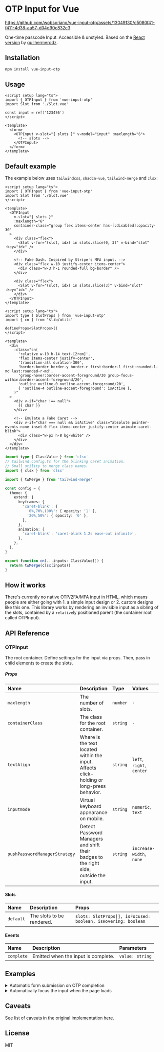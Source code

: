 # OTP Input for Vue

https://github.com/wobsoriano/vue-input-otp/assets/13049130/c5080f41-f411-4d38-aa57-d04d90c832c3

One-time passcode Input. Accessible & unstyled. Based on the [React version](https://github.com/guilhermerodz/input-otp) by [guilhermerodz](https://github.com/guilhermerodz).

## Installation

```bash
npm install vue-input-otp
```

## Usage

```vue
<script setup lang="ts">
import { OTPInput } from 'vue-input-otp'
import Slot from './Slot.vue'

const input = ref('123456')
</script>

<template>
  <form>
    <OTPInput v-slot="{ slots }" v-model="input" :maxlength="6">
      <!-- slots -->
    </OTPInput>
  </form>
</template>
```

## Default example

The example below uses `tailwindcss`, `shadcn-vue`, `tailwind-merge` and `clsx`:

```vue
<script setup lang="ts">
import { OTPInput } from 'vue-input-otp'
import Slot from './Slot.vue'
</script>

<template>
  <OTPInput
    v-slot="{ slots }"
    :maxlength="6"
    container-class="group flex items-center has-[:disabled]:opacity-30"
  >
    <div class="flex">
      <Slot v-for="(slot, idx) in slots.slice(0, 3)" v-bind="slot" :key="idx" />
    </div>

    <!-- Fake Dash. Inspired by Stripe's MFA input. -->
    <div class="flex w-10 justify-center items-center">
      <div class="w-3 h-1 rounded-full bg-border" />
    </div>

    <div class="flex">
      <Slot v-for="(slot, idx) in slots.slice(3)" v-bind="slot" :key="idx" />
    </div>
  </OTPInput>
</template>
```

```vue
<script setup lang="ts">
import type { SlotProps } from 'vue-input-otp'
import { cn } from '$lib/utils'

defineProps<SlotProps>()
</script>

<template>
  <div
    :class="cn(
      'relative w-10 h-14 text-[2rem]',
      'flex items-center justify-center',
      'transition-all duration-300',
      'border-border border-y border-r first:border-l first:rounded-l-md last:rounded-r-md',
      'group-hover:border-accent-foreground/20 group-focus-within:border-accent-foreground/20',
      'outline outline-0 outline-accent-foreground/20',
      { 'outline-4 outline-accent-foreground': isActive },
    )"
  >
    <div v-if="char !== null">
      {{ char }}
    </div>

    <!-- Emulate a Fake Caret -->
    <div v-if="char === null && isActive" class="absolute pointer-events-none inset-0 flex items-center justify-center animate-caret-blink">
      <div class="w-px h-8 bg-white" />
    </div>
  </div>
</template>
```

```ts
import type { ClassValue } from 'clsx'
// tailwind.config.ts for the blinking caret animation.
// Small utility to merge class names.
import { clsx } from 'clsx'

import { twMerge } from 'tailwind-merge'

const config = {
  theme: {
    extend: {
      keyframes: {
        'caret-blink': {
          '0%,70%,100%': { opacity: '1' },
          '20%,50%': { opacity: '0' },
        },
      },
      animation: {
        'caret-blink': 'caret-blink 1.2s ease-out infinite',
      },
    },
  },
}

export function cn(...inputs: ClassValue[]) {
  return twMerge(clsx(inputs))
}
```

## How it works

There's currently no native OTP/2FA/MFA input in HTML, which means people are either going with 1. a simple input design or 2. custom designs like this one. This library works by rendering an invisible input as a sibling of the slots, contained by a `relative`ly positioned parent (the container root called OTPInput).

## API Reference

### OTPInput

The root container. Define settings for the input via props. Then, pass in child elements to create the slots.

##### Props

|Name|Description|Type|Values|Default|
|:----|:----|:----|:----|:----|
|`maxlength`|The number of slots.|`number`|`-`|`-`|
|`containerClass`|The class for the root container.|`string`|`-`|`-`|
|`textAlign`|Where is the text located within the input. Affects click-holding or long-press behavior.|`string`|`left`, `right`, `center`|`center`|
|`inputmode`|Virtual keyboard appearance on mobile.|`string`|`numeric`, `text`|`numeric`|
|`pushPasswordManagerStrategy`|Detect Password Managers and shift their badges to the right side, outside the input.|`string`|`increase-width`, `none`|`increase-width`|

#### Slots

|Name|Description|Props|
|:----|:----|:----|
|`default`|The slots to be rendered.|`slots: SlotProps[], isFocused: boolean, isHovering: boolean`|

#### Events

|Name|Description|Parameters|
|:----|:----|:----|
|`complete`|Emitted when the input is complete.|`value: string`|

## Examples

<details>
<summary>Automatic form submission on OTP completion</summary>

```vue
<script setup>
import { ref } from 'vue'
import { OTPInput } from 'vue-input-otp'

const formRef = ref()
const buttonRef = ref()

function onComplete() {
  // ... automatically submit the form
  formRef.value.submit()
  // ... or focus the button like as you wish
  buttonRef.value.focus()
}
</script>

<template>
  <form ref="formRef">
    <OTPInput @complete="onComplete" />
    <button ref="buttonRef">
      Submit
    </button>
  </form>
</template>
```

</details>

<details>
<summary>Automatically focus the input when the page loads</summary>

```vue
<script setup>
import { OTPInput } from 'vue-input-otp'
</script>

<template>
  <form>
    <!-- Pro tip: accepts all common HTML input props... -->
    <OTPInput auto-focus />
  </form>
</template>
```

</details>

## Caveats

See list of caveats in the original implementation [here](https://github.com/guilhermerodz/input-otp/blob/master/README.md#caveats).

## License

MIT
